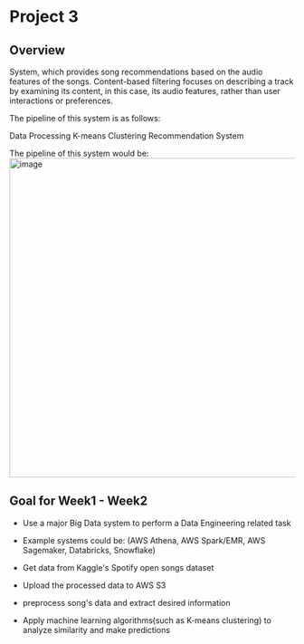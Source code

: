 # Project 3 

## Overview
System, which provides song recommendations based on the audio features of the songs. Content-based filtering focuses on describing a track by examining its content, in this case, its audio features, rather than user interactions or preferences.

The pipeline of this system is as follows:

Data Processing
K-means Clustering
Recommendation System



The pipeline of this system would be:
<img width="564" alt="image" src="https://user-images.githubusercontent.com/101923398/223912089-b043055d-7bf8-4cec-b6a8-6db38c27fec3.png">


## Goal for Week1 - Week2
- Use a major Big Data system to perform a Data Engineering related task
- Example systems could be: (AWS Athena, AWS Spark/EMR, AWS Sagemaker, Databricks, Snowflake)

- Get data from Kaggle's Spotify open songs dataset
- Upload the processed data to AWS S3
- preprocess song's data and extract desired information
- Apply machine learning algorithms(such as K-means clustering) to analyze similarity and make predictions 

